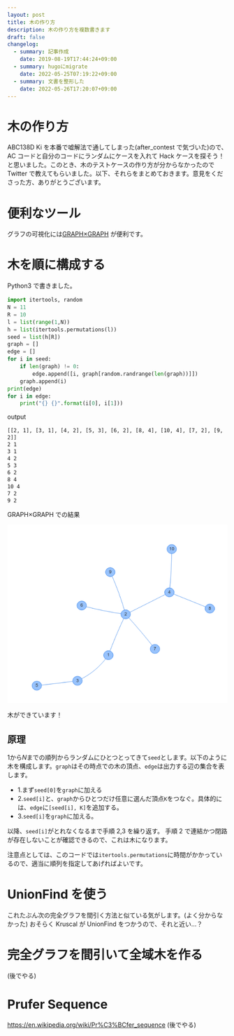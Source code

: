 ```yaml
---
layout: post
title: 木の作り方
description: 木の作り方を複数書きます
draft: false
changelog:
  - summary: 記事作成
    date: 2019-08-19T17:44:24+09:00
  - summary: hugoにmigrate
    date: 2022-05-25T07:19:22+09:00
  - summary: 文書を整形した
    date: 2022-05-26T17:20:07+09:00
---
```


# 木の作り方

ABC138D Ki を本番で嘘解法で通してしまった(after_contest で気づいた)ので、AC コードと自分のコードにランダムにケースを入れて Hack ケースを探そう！と思いました。このとき、木のテストケースの作り方が分からなかったので Twitter で教えてもらいました。以下、それらをまとめておきます。意見をくださった方、ありがとうございます。

# 便利なツール

グラフの可視化には[GRAPH×GRAPH](https://hello-world-494ec.firebaseapp.com/) が便利です。

# 木を順に構成する

Python3 で書きました。

```py
import itertools, random
N = 11
R = 10
l = list(range(1,N))
h = list(itertools.permutations(l))
seed = list(h[R])
graph = []
edge = []
for i in seed:
    if len(graph) != 0:
        edge.append([i, graph[random.randrange(len(graph))]])
    graph.append(i)
print(edge)
for i in edge:
    print("{} {}".format(i[0], i[1]))
```

output

```text
[[2, 1], [3, 1], [4, 2], [5, 3], [6, 2], [8, 4], [10, 4], [7, 2], [9, 2]]
2 1
3 1
4 2
5 3
6 2
8 4
10 4
7 2
9 2
```

GRAPH×GRAPH での結果

![](./p-1.png)

木ができています！

## 原理

$1$から$N$までの順列からランダムにひとつとってきて`seed`とします。以下のように木を構成します。`graph`はその時点での木の頂点、`edge`は出力する辺の集合を表します。

- 1.まず`seed[0]`を`graph`に加える
- 2.`seed[i]`と、`graph`からひとつだけ任意に選んだ頂点`K`をつなぐ。具体的には、`edge`に`[seed[i], K]`を追加する。
- 3.`seed[i]`を`graph`に加える。

以降、`seed[i]`がとれなくなるまで手順 2,3 を繰り返す。
手順 2 で連結かつ閉路が存在しないことが確認できるので、これは木になります。

注意点としては、このコードでは`itertools.permutations`に時間がかかっているので、適当に順列を指定してあげればよいです。

# UnionFind を使う

これたぶん次の完全グラフを間引く方法と似ている気がします。(よく分からなかった)
おそらく Kruscal が UnionFind をつかうので、それと近い…？

# 完全グラフを間引いて全域木を作る

(後でやる)

# Prufer Sequence

https://en.wikipedia.org/wiki/Pr%C3%BCfer_sequence
(後でやる)
